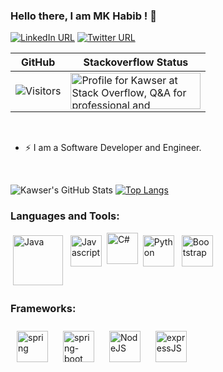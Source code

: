 ### Hello there, I am MK Habib ! 👋

[![LinkedIn URL](https://img.shields.io/static/v1?color=blue&label=linkedin&logo=linkedin&logoColor=white&style=for-the-badge&message=Connect)](https://www.linkedin.com/in/khabib97)
[![Twitter URL](https://img.shields.io/static/v1?color=deepskyblue&label=Twitter%20&logo=twitter&logoColor=white&style=for-the-badge&message=Follow)](https://twitter.com/khabib973)


| GitHub | Stackoverflow Status |
| --------------- | -------------------- |
| ![Visitors](https://komarev.com/ghpvc/?username=khabib97&color=brightgreen) | <a href="https://stackoverflow.com/users/9457633/eyllanesc"><img src="https://stackoverflow.com/users/flair/9457633.png" width="208" height="58" alt="Profile for Kawser at Stack Overflow, Q&amp;A for professional and enthusiast programmers" title="Profile for Kawser at Stack Overflow, Q&amp;A for professional and enthusiast programmers"></a> |

<br/>


* ⚡ I am a Software Developer and Engineer. 
<br />

![Kawser's GitHub Stats](https://github-readme-stats.vercel.app/api?username=khabib97&show_icons=true&theme=dracula)
[![Top Langs](https://github-readme-stats.vercel.app/api/top-langs/?username=khabib97&langs_count=7&hide=css&layout=compact)](https://github.com/khabib97/github-readme-stats)

### Languages and Tools:
<p align="left">
<img 
     src="https://images.vexels.com/media/users/3/166401/isolated/preview/b82aa7ac3f736dd78570dd3fa3fa9e24-java-programming-language-icon-by-vexels.png" 
     alt="Java" height="80" style="vertical-align:top; margin:4px">
<img 
     src="https://www.freepnglogos.com/uploads/javascript-png/javascript-vector-logo-yellow-png-transparent-javascript-vector-12.png" 
     alt="Javascript" height="50" style="vertical-align:top; margin:4px">
<img 
     src="https://www.w3schools.in/wp-content/uploads/csharp-logo.png" 
     alt="C#" height="50" wstyle="vertical-align:top; margin:4px">
 <img 
     src="https://cdn3.iconfinder.com/data/icons/logos-and-brands-adobe/512/267_Python-512.png" 
     alt="Python" height="50" style="vertical-align:top; margin:4px">
 <img 
     src="https://getbootstrap.com/docs/4.0/assets/brand/bootstrap-social-logo.png" 
     alt="Bootstrap" height="50" style="vertical-align:top; margin:4px">
</p>

### Frameworks:
<p align="left">
<img 
     src="https://spring.io/images/spring-logo-9146a4d3298760c2e7e49595184e1975.svg" 
     alt="spring" height="50" style="vertical-align:top; margin:10px">
<img 
     src="https://dzone.com/storage/temp/12434118-spring-boot-logo.png" 
     alt="spring-boot" height="50" style="vertical-align:top; margin:10px">
<img 
     src="https://www.logolynx.com/images/logolynx/08/08bc1e1ab432c9d956566b235925dd47.png" 
     alt="NodeJS" height="50" style="vertical-align:top; margin:10px">
<img 
     src="https://www.fastify.io/images/fastify-logo-menu.d13f8da7a965c800.png"
     alt="expressJS" height="50" style="vertical-align:top; margin:10px">
</p>
